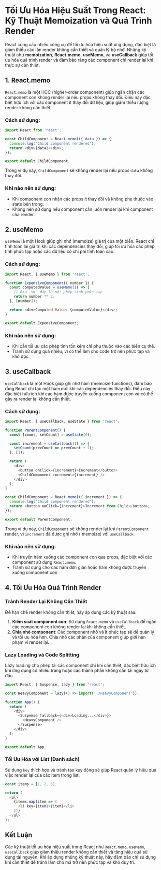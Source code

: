 # Tối Ưu Hóa Hiệu Suất Trong React: Kỹ Thuật Memoization và Quá Trình Render

React cung cấp nhiều công cụ để tối ưu hóa hiệu suất ứng dụng, đặc biệt là giảm thiểu các lần render không cần thiết và
quản lý bộ nhớ. Những kỹ thuật như **memoization**, **React.memo**, **useMemo**, và **useCallback** giúp tối ưu hóa quá
trình render và đảm bảo rằng các component chỉ render lại khi thực sự cần thiết.

## 1. **React.memo**

`React.memo` là một HOC (higher-order component) giúp ngăn chặn các component con không render lại nếu props không thay
đổi. Điều này đặc biệt hữu ích với các component ít thay đổi dữ liệu, giúp giảm thiểu lượng render không cần thiết.

### Cách sử dụng:

```javascript
import React from 'react';

const ChildComponent = React.memo(({ data }) => {
  console.log('Child component rendered');
  return <div>{data}</div>;
});

export default ChildComponent;
```

Trong ví dụ này, `ChildComponent` sẽ không render lại nếu props `data` không thay đổi.

### Khi nào nên sử dụng:

- Khi component con nhận các props ít thay đổi và không phụ thuộc vào state bên trong.
- Không nên sử dụng nếu component cần luôn render lại khi component cha render.

## 2. **useMemo**

`useMemo` là một Hook giúp ghi nhớ (memoize) giá trị của một biến. React chỉ tính toán lại giá trị khi các dependencies
thay đổi, giúp tối ưu hóa các phép tính phức tạp hoặc các dữ liệu có chi phí tính toán cao.

### Cách sử dụng:

```javascript
import React, { useMemo } from 'react';

function ExpensiveComponent({ number }) {
  const computedValue = useMemo(() => {
    // Giả sử đây là một phép tính phức tạp
    return number ** 2;
  }, [number]);

  return <div>Computed Value: {computedValue}</div>;
}

export default ExpensiveComponent;
```

### Khi nào nên sử dụng:

- Khi cần tối ưu các phép tính tốn kém chỉ phụ thuộc vào các biến cụ thể.
- Tránh sử dụng quá nhiều, vì có thể làm cho code trở nên phức tạp và khó đọc.

## 3. **useCallback**

`useCallback` là một Hook giúp ghi nhớ hàm (memoize functions), đảm bảo rằng React chỉ tạo một hàm mới khi các
dependencies thay đổi. Điều này đặc biệt hữu ích khi các hàm được truyền xuống component con và có thể gây ra render lại
không cần thiết.

### Cách sử dụng:

```javascript
import React, { useCallback, useState } from 'react';

function ParentComponent() {
  const [count, setCount] = useState(0);

  const increment = useCallback(() => {
    setCount(prevCount => prevCount + 1);
  }, []);

  return (
    <div>
      <button onClick={increment}>Increment</button>
      <ChildComponent increment={increment} />
    </div>
  );
}

const ChildComponent = React.memo(({ increment }) => {
  console.log('Child component rendered');
  return <button onClick={increment}>Increment from Child</button>;
});

export default ParentComponent;
```

Trong ví dụ này, `ChildComponent` sẽ không render lại khi `ParentComponent` render, vì `increment` đã được ghi nhớ (
memoize) với `useCallback`.

### Khi nào nên sử dụng:

- Khi truyền hàm xuống các component con qua props, đặc biệt với các component sử dụng `React.memo`.
- Tránh sử dụng cho các hàm đơn giản hoặc hàm không được truyền xuống component con.

## 4. **Tối Ưu Hóa Quá Trình Render**

### Tránh Render Lại Không Cần Thiết

Để hạn chế render không cần thiết, hãy áp dụng các kỹ thuật sau:

1. **Kiểm soát component con**: Sử dụng `React.memo` và `useCallback` để ngăn các component con không render lại khi
   không cần thiết.
2. **Chia nhỏ component**: Các component nhỏ và ít phức tạp sẽ dễ quản lý và tối ưu hóa hơn. Chia nhỏ các phần của
   component giúp giới hạn phạm vi render lại.

### Lazy Loading và Code Splitting

Lazy loading cho phép tải các component chỉ khi cần thiết, đặc biệt hữu ích khi ứng dụng có nhiều trang hoặc các thành
phần không cần tải ngay từ đầu.

```javascript
import React, { Suspense, lazy } from 'react';

const HeavyComponent = lazy(() => import('./HeavyComponent'));

function App() {
  return (
    <div>
      <Suspense fallback={<div>Loading...</div>}>
        <HeavyComponent />
      </Suspense>
    </div>
  );
}

export default App;
```

### Tối Ưu Hóa với List (Danh sách)

Sử dụng `key` thích hợp và tránh tạo key động sẽ giúp React quản lý hiệu quả việc render lại của các item trong list:

```javascript
const items = [1, 2, 3];

return (
  <ul>
    {items.map(item => (
      <li key={item}>{item}</li>
    ))}
  </ul>
);
```

## Kết Luận

Các kỹ thuật tối ưu hóa hiệu suất trong React như `React.memo`, `useMemo`, `useCallback` giúp giảm thiểu render không
cần thiết và tăng hiệu quả sử dụng tài nguyên. Khi áp dụng những kỹ thuật này, hãy đảm bảo chỉ sử dụng khi cần thiết để
tránh làm cho mã trở nên phức tạp và khó duy trì.
